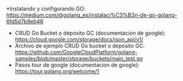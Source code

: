 *Instalando y configurando GO: 
https://medium.com/@golang_es/instalaci%C3%B3n-de-go-golang-6fd5d7b9eb48
* CRUD Go Bucket o deposito GC (documentacion de google):
https://cloud.google.com/storage/docs/json_api/v1/
* Archivo de ejemplo CRUD Go bucket o deposito GC: 
https://github.com/GoogleCloudPlatform/golang-samples/blob/master/storage/buckets/main_test.go
* Pasos tour de google (documentacion de google):
https://tour.golang.org/welcome/1
